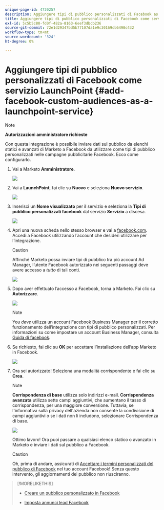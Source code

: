 ```yaml
---
unique-page-id: 4720257
description: Aggiungere tipi di pubblico personalizzati di Facebook as a LaunchPoint Service - Documentazione di Marketo - Documentazione del prodotto
title: Aggiungere tipi di pubblico personalizzati di Facebook come servizio LaunchPoint
exl-id: 5c5b5c80-fd0f-482a-8163-6eef3dbcb236
source-git-commit: 72e1d29347bd5b77107da1e9c30169cb6490c432
workflow-type: tm+mt
source-wordcount: '324'
ht-degree: 0%

---
```


# Aggiungere tipi di pubblico personalizzati di Facebook come servizio LaunchPoint {#add-facebook-custom-audiences-as-a-launchpoint-service}

>[!NOTE]
>
>**Autorizzazioni amministratore richieste**

Con questa integrazione è possibile inviare dati sul pubblico da elenchi statici e avanzati di Marketo a Facebook da utilizzare come tipi di pubblico personalizzati nelle campagne pubblicitarie Facebook. Ecco come configurarlo.

1. Vai a Marketo **Amministratore**.

   ![](assets/image2016-11-29-10-3a50-3a29.png)

1. Vai a **LaunchPoint**, fai clic su **Nuovo** e seleziona **Nuovo servizio**.

   ![](assets/image2016-11-29-10-3a51-3a11.png)

1. Inserisci un **Nome visualizzato** per il servizio e seleziona la **Tipi di pubblico personalizzati facebook** dal servizio **Servizio** a discesa.

   ![](assets/image2016-11-29-12-3a51-3a8.png)

1. Apri una nuova scheda nello stesso browser e vai a [facebook.com](https://www.facebook.com/). Accedi a Facebook utilizzando l’account che desideri utilizzare per l’integrazione.

   >[!CAUTION]
   >
   >Affinché Marketo possa inviare tipi di pubblico tra più account Ad Manager, l’utente Facebook autorizzato nei seguenti passaggi deve avere accesso a *tutto* di tali conti.

   ![](assets/image2016-11-29-10-3a52-3a29.png)

1. Dopo aver effettuato l’accesso a Facebook, torna a Marketo. Fai clic su **Autorizzare**.

   ![](assets/fb-custom-authorize-hand.png)

   >[!NOTE]
   >
   >You _deve_ utilizza un account Facebook Business Manager per il corretto funzionamento dell’integrazione con tipi di pubblico personalizzati. Per informazioni su come impostare un account Business Manager, consulta [Guida di facebook](https://www.facebook.com/business/help/1710077379203657).

1. Se richiesto, fai clic su **OK** per accettare l’installazione dell’app Marketo in Facebook.

   ![](assets/image2016-11-29-10-3a56-3a3.png)

1. Ora sei autorizzato! Seleziona una modalità corrispondente e fai clic su **Crea**.

   >[!NOTE]
   >
   >**Corrispondenza di base** utilizza solo indirizzi e-mail. **Corrispondenza avanzata** utilizza sette campi aggiuntivi, che aumentano il tasso di corrispondenza, per una maggiore conversione. Tuttavia, se l&#39;informativa sulla privacy dell&#39;azienda non consente la condivisione di campi aggiuntivi o se i dati non li includono, selezionare Corrispondenza di base.

   ![](assets/fb-custom-adv-matching-hands.png)

   Ottimo lavoro! Ora puoi passare a qualsiasi elenco statico o avanzato in Marketo e inviare i dati sul pubblico a Facebook.

   >[!CAUTION]
   >
   >Oh, prima di andare, assicurati di [Accettare i termini personalizzati del pubblico di Facebook](https://www.facebook.com/ads/manage/customaudiences/tos.php) nel tuo account Facebook! Senza questo intervento, gli aggiornamenti del pubblico non riusciranno.

>[!MORELIKETHIS]
>
>* [Creare un pubblico personalizzato in Facebook](/help/marketo/product-docs/demand-generation/facebook/create-a-custom-audience-in-facebook.md)
>
>* [Imposta annunci lead Facebook](/help/marketo/product-docs/demand-generation/facebook/set-up-facebook-lead-ads.md)

